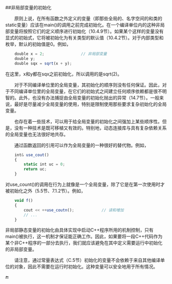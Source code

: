 ##非局部变量的初始化

&emsp;&emsp;原则上说，在所有函数之外定义的变量（即那些全局的、名字空间的和类的static变量）应该在main()的调用之前完成初始化。在一个编译单位内的这种非局部变量将按照它们的定义顺序进行初始化（10.4.9节）。如果某个这样的变量没有显式的初始式，它将被初始化为有关类型的默认值（10.4.2节）。对于内部类型和枚举，默认的初始值是0。例如，

```javascript
    double x = 2;                // 非局部变量
    double y;
    double sqx = sqrt(x + y);
```

在这里，x和y都在sqx之前初始化，所以调用的是sqrt(2)。

&emsp;&emsp;对于不同编译单位里的全局变量，其初始化的顺序则没有任何保证。因此，对于不同编译单位里的全局变量，在它们的初始式之间建立任何顺序依赖都是很不明智的。此外，也没有办法捕捉由全局变量的初始化抛出的异常（14.7节）。一般来说，最好是尽量减少全局变量的使用，特别是限制使用那些要求复杂初始化的全局变量。

&emsp;&emsp;也存在着一些技术，可以用于给全局变量的初始化之间强加上某些顺序性。但是，没有一种技术是既可移植又有效的。特别地，动态连接库与具有复杂依赖关系的全局变量也无法很好地共存。

&emsp;&emsp;通过函数返回的引用可以作为全局变量的一种很好的替代物。例如，

```javascript
    int& use_cout()
    {
        static int uc = 0;
        return uc;
    }
```

对use_count()的调用在行为上就像是一个全局变量，除了它是在第一次使用时才被初始化之外（5.5节、7.1.2节）。例如，

```javascript
    void f()
    {
        cout << ++use_coutn();            // 读和增加
        // ...
    }
```

非局部静态变量的初始化由具体实现中启动C++程序所用的机制控制，只有main()被执行，这一机制才保证能正确工作。因此，如果要将一段C++代码作为某个非C++程序的一部分去执行，我们就应该避免在其中定义需要运行中初始化的非局部变量。

&emsp;&emsp;请注意，通过常量表达式（C.5节）初始化的变量不会依赖于来自其他编译单位的对象，因此不需要在运行时初始化。这种变量可以安全地用于所有情况。

🔚